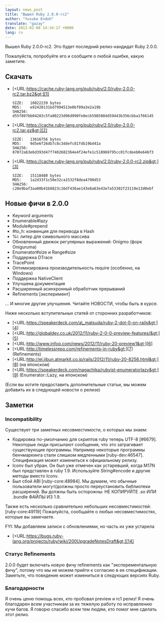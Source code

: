 ```yaml
---
layout: news_post
title: "Вышел Ruby 2.0.0-rc2"
author: "Yusuke Endoh"
translate: "gazay"
date: 2013-02-08 14:34:17 +0000
lang: ru
---
```


Вышел Ruby 2.0.0-rc2. Это будет последний релиз-кандидат
Ruby 2.0.0.

Пожалуйста, попробуйте его и сообщите о любой ошибке, какую заметите.

## Скачать

* [&lt;URL:https://cache.ruby-lang.org/pub/ruby/2.0/ruby-2.0.0-rc2.tar.bz2&gt;][1]

      SIZE:   10822239 bytes
      MD5:    e92420131bd7994513e0bf09a3e2a19b
      SHA256: d55f897bb04283c5fa80223d96d990fe8ecb598508dd59443b356cbba1f66145

* [&lt;URL:https://cache.ruby-lang.org/pub/ruby/2.0/ruby-2.0.0-rc2.tar.gz&gt;][2]

      SIZE:   13616756 bytes
      MD5:    9d5e6f26db7c8c3ddefc81fdb19bd41a
      SHA256: 87072ab3e6d393d47f7402682364e4f24efe1c518969795cc01fcdeeb0e646f3

* [&lt;URL:https://cache.ruby-lang.org/pub/ruby/2.0/ruby-2.0.0-rc2.zip&gt;][3]

      SIZE:   15118480 bytes
      MD5:    1a2d33f1c50e32ca1532f8dea4790d53
      SHA256: c28e9baf3aa00b41b8823c16df436ae143e8a63e43e7a53302f23119e13d0ebf

## Новые фичи в 2.0.0

* Keyword arguments
* Enumerable#lazy
* Module#prepend
* \#to\_h: конвенция для перевода в Hash
* %i: литер для символьного массива
* Обновленный движок регулярных выражений: Onigmo (форк Oniguruma)
* Enumerator#size и Range#size
* Поддержка DTrace
* TracePoint
* Оптимизирована производительность require (особенно, на Windows)
* Поддержка NativeClient
* Улучшена документация
* Расширенный асинхронный обработчик прерываний
* Refinements \[эксперимент\]

... И многие другие улучшения. Читайте НОВОСТИ, чтобы быть в курсе.

Ниже несколько вступительных статей от сторонних разработчиков:

* [&lt;URL:https://speakerdeck.com/a\_matsuda/ruby-2-dot-0-on-rails&gt;][4]
* [&lt;URL:http://globaldev.co.uk/2012/11/ruby-2-0-0-preview-features/&gt;][5]
* [&lt;URL:http://www.infoq.com/news/2012/11/ruby-20-preview1&gt;][6]
* [&lt;URL:http://timelessrepo.com/refinements-in-ruby&gt;][7]
  (Refinements)
* [&lt;URL:http://el.jibun.atmarkit.co.jp/rails/2012/11/ruby-20-8256.html&gt;][8]
  (на японском)
* [&lt;URL:https://speakerdeck.com/nagachika/rubyist-enumeratorlazy&gt;][9]
  (Enumerator::Lazy, на японском)

(Если вы хотите предоставить дополнительные статьи, мы можем добавить их
в следующей новости о релизе)

## Заметки

### Incompatibility

Существует три заметных несовместимости, о которых мы знаем:

* Кодировка по-умолчанию для скриптов ruby теперь UTF-8 \[#6679\].
  Некоторые люди присылают сообщения, что это затрагивает существующие
  программы. Например некоторые программы бенчмаркинга стали слишком
  медленными \[ruby-dev:46547\]. Спецификация может измениться к
  официальному релизу.
* Iconv был убран. Он был уже отмечен как устаревший, когда M17N был
  представлен в ruby 1.9. Используйте String#encode и другие методы
  вместо Iconv.
* Был сбой ABI \[ruby-core:48984\]. Мы думаем, что обычные пользователи
  могут/должны просто переустановить библиотеки расширений. Вы должны
  быть осторожны: НЕ КОПИРУЙТЕ .so ИЛИ .bundle ФАЙЛЫ ИЗ 1.9.

Также есть несколько сравнительно небольших несовместимостей:
\[ruby-core:49119\]
Пожалуйста, сообщайте о любых несовместимостях, которые вы замечаете.

FYI: Мы добавляем записи с обновлениями, но часть их уже устарела

* [&lt;URL:https://bugs.ruby-lang.org/projects/ruby/wiki/200UpgradeNotesDraft&gt;][14]

### Статус Refinements

2\.0.0 будет включать новую фичу refinements как \"эксперементальную
фичу\", потому что мы не можем прийти к согласию в ее спецификации.
Заметьте, что поведение может измениться в следующих версиях Ruby.

### Благодарности

Я очень ценю помощь всех, кто пробовал preview и rc1 релиз! Я очень
благодарен всем участникам за их тяжелую работу по исправлению кучи
багов. Я говорю спасибо всем тем людям, кто помог мне сделать этот
релиз.



[1]: https://cache.ruby-lang.org/pub/ruby/2.0/ruby-2.0.0-rc2.tar.bz2
[2]: https://cache.ruby-lang.org/pub/ruby/2.0/ruby-2.0.0-rc2.tar.gz
[3]: https://cache.ruby-lang.org/pub/ruby/2.0/ruby-2.0.0-rc2.zip
[4]: https://speakerdeck.com/a_matsuda/ruby-2-dot-0-on-rails
[5]: http://globaldev.co.uk/2012/11/ruby-2-0-0-preview-features/
[6]: http://www.infoq.com/news/2012/11/ruby-20-preview1
[7]: http://timelessrepo.com/refinements-in-ruby
[8]: http://el.jibun.atmarkit.co.jp/rails/2012/11/ruby-20-8256.html
[9]: https://speakerdeck.com/nagachika/rubyist-enumeratorlazy
[10]: https://bugs.ruby-lang.org/issues/6679
[11]: https://blade.ruby-lang.org/ruby-dev/46547
[12]: http://blade.nagaokaut.ac.jp/cgi-bin/scat.rb/ruby/ruby-core/48984
[13]: http://blade.nagaokaut.ac.jp/cgi-bin/scat.rb/ruby/ruby-core/49119
[14]: https://bugs.ruby-lang.org/projects/ruby/wiki/200UpgradeNotesDraft
